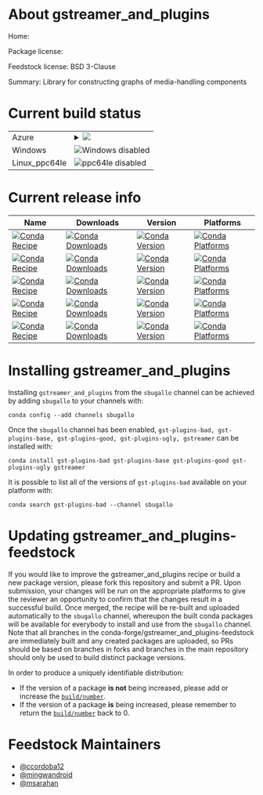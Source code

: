 About gstreamer_and_plugins
===========================

Home: 

Package license: 

Feedstock license: BSD 3-Clause

Summary: Library for constructing graphs of media-handling components



Current build status
====================


<table>
    
  <tr>
    <td>Azure</td>
    <td>
      <details>
        <summary>
          <a href="https://dev.azure.com/conda-forge/feedstock-builds/_build/latest?definitionId=394&branchName=master">
            <img src="https://dev.azure.com/conda-forge/feedstock-builds/_apis/build/status/gstreamer-feedstock?branchName=master">
          </a>
        </summary>
        <table>
          <thead><tr><th>Variant</th><th>Status</th></tr></thead>
          <tbody><tr>
              <td>linux_target_platformlinux-64</td>
              <td>
                <a href="https://dev.azure.com/conda-forge/feedstock-builds/_build/latest?definitionId=394&branchName=master">
                  <img src="https://dev.azure.com/conda-forge/feedstock-builds/_apis/build/status/gstreamer-feedstock?branchName=master&jobName=linux&configuration=linux_target_platformlinux-64" alt="variant">
                </a>
              </td>
            </tr><tr>
              <td>osx_target_platformosx-64</td>
              <td>
                <a href="https://dev.azure.com/conda-forge/feedstock-builds/_build/latest?definitionId=394&branchName=master">
                  <img src="https://dev.azure.com/conda-forge/feedstock-builds/_apis/build/status/gstreamer-feedstock?branchName=master&jobName=osx&configuration=osx_target_platformosx-64" alt="variant">
                </a>
              </td>
            </tr>
          </tbody>
        </table>
      </details>
    </td>
  </tr>
  <tr>
    <td>Windows</td>
    <td>
      <img src="https://img.shields.io/badge/Windows-disabled-lightgrey.svg" alt="Windows disabled">
    </td>
  </tr>
  <tr>
    <td>Linux_ppc64le</td>
    <td>
      <img src="https://img.shields.io/badge/ppc64le-disabled-lightgrey.svg" alt="ppc64le disabled">
    </td>
  </tr>
</table>

Current release info
====================

| Name | Downloads | Version | Platforms |
| --- | --- | --- | --- |
| [![Conda Recipe](https://img.shields.io/badge/recipe-gst--plugins--bad-green.svg)](https://anaconda.org/sbugallo/gst-plugins-bad) | [![Conda Downloads](https://img.shields.io/conda/dn/sbugallo/gst-plugins-bad.svg)](https://anaconda.org/sbugallo/gst-plugins-bad) | [![Conda Version](https://img.shields.io/conda/vn/sbugallo/gst-plugins-bad.svg)](https://anaconda.org/sbugallo/gst-plugins-bad) | [![Conda Platforms](https://img.shields.io/conda/pn/sbugallo/gst-plugins-bad.svg)](https://anaconda.org/sbugallo/gst-plugins-bad) |
| [![Conda Recipe](https://img.shields.io/badge/recipe-gst--plugins--base-green.svg)](https://anaconda.org/sbugallo/gst-plugins-base) | [![Conda Downloads](https://img.shields.io/conda/dn/sbugallo/gst-plugins-base.svg)](https://anaconda.org/sbugallo/gst-plugins-base) | [![Conda Version](https://img.shields.io/conda/vn/sbugallo/gst-plugins-base.svg)](https://anaconda.org/sbugallo/gst-plugins-base) | [![Conda Platforms](https://img.shields.io/conda/pn/sbugallo/gst-plugins-base.svg)](https://anaconda.org/sbugallo/gst-plugins-base) |
| [![Conda Recipe](https://img.shields.io/badge/recipe-gst--plugins--good-green.svg)](https://anaconda.org/sbugallo/gst-plugins-good) | [![Conda Downloads](https://img.shields.io/conda/dn/sbugallo/gst-plugins-good.svg)](https://anaconda.org/sbugallo/gst-plugins-good) | [![Conda Version](https://img.shields.io/conda/vn/sbugallo/gst-plugins-good.svg)](https://anaconda.org/sbugallo/gst-plugins-good) | [![Conda Platforms](https://img.shields.io/conda/pn/sbugallo/gst-plugins-good.svg)](https://anaconda.org/sbugallo/gst-plugins-good) |
| [![Conda Recipe](https://img.shields.io/badge/recipe-gst--plugins--ugly-green.svg)](https://anaconda.org/sbugallo/gst-plugins-ugly) | [![Conda Downloads](https://img.shields.io/conda/dn/sbugallo/gst-plugins-ugly.svg)](https://anaconda.org/sbugallo/gst-plugins-ugly) | [![Conda Version](https://img.shields.io/conda/vn/sbugallo/gst-plugins-ugly.svg)](https://anaconda.org/sbugallo/gst-plugins-ugly) | [![Conda Platforms](https://img.shields.io/conda/pn/sbugallo/gst-plugins-ugly.svg)](https://anaconda.org/sbugallo/gst-plugins-ugly) |
| [![Conda Recipe](https://img.shields.io/badge/recipe-gstreamer-green.svg)](https://anaconda.org/sbugallo/gstreamer) | [![Conda Downloads](https://img.shields.io/conda/dn/sbugallo/gstreamer.svg)](https://anaconda.org/sbugallo/gstreamer) | [![Conda Version](https://img.shields.io/conda/vn/sbugallo/gstreamer.svg)](https://anaconda.org/sbugallo/gstreamer) | [![Conda Platforms](https://img.shields.io/conda/pn/sbugallo/gstreamer.svg)](https://anaconda.org/sbugallo/gstreamer) |

Installing gstreamer_and_plugins
================================

Installing `gstreamer_and_plugins` from the `sbugallo` channel can be achieved by adding `sbugallo` to your channels with:

```
conda config --add channels sbugallo
```

Once the `sbugallo` channel has been enabled, `gst-plugins-bad, gst-plugins-base, gst-plugins-good, gst-plugins-ugly, gstreamer` can be installed with:

```
conda install gst-plugins-bad gst-plugins-base gst-plugins-good gst-plugins-ugly gstreamer
```

It is possible to list all of the versions of `gst-plugins-bad` available on your platform with:

```
conda search gst-plugins-bad --channel sbugallo
```




Updating gstreamer_and_plugins-feedstock
========================================

If you would like to improve the gstreamer_and_plugins recipe or build a new
package version, please fork this repository and submit a PR. Upon submission,
your changes will be run on the appropriate platforms to give the reviewer an
opportunity to confirm that the changes result in a successful build. Once
merged, the recipe will be re-built and uploaded automatically to the
`sbugallo` channel, whereupon the built conda packages will be available for
everybody to install and use from the `sbugallo` channel.
Note that all branches in the conda-forge/gstreamer_and_plugins-feedstock are
immediately built and any created packages are uploaded, so PRs should be based
on branches in forks and branches in the main repository should only be used to
build distinct package versions.

In order to produce a uniquely identifiable distribution:
 * If the version of a package **is not** being increased, please add or increase
   the [``build/number``](https://conda.io/docs/user-guide/tasks/build-packages/define-metadata.html#build-number-and-string).
 * If the version of a package **is** being increased, please remember to return
   the [``build/number``](https://conda.io/docs/user-guide/tasks/build-packages/define-metadata.html#build-number-and-string)
   back to 0.

Feedstock Maintainers
=====================

* [@ccordoba12](https://github.com/ccordoba12/)
* [@mingwandroid](https://github.com/mingwandroid/)
* [@msarahan](https://github.com/msarahan/)

